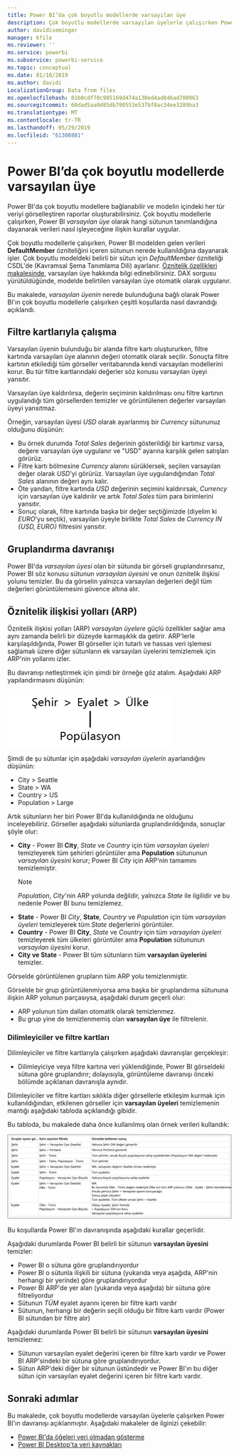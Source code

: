 ```yaml
---
title: Power BI’da çok boyutlu modellerde varsayılan üye
description: Çok boyutlu modellerde varsayılan üyelerle çalışırken Power BI'ın nasıl davrandığını öğrenin
author: davidiseminger
manager: kfile
ms.reviewer: ''
ms.service: powerbi
ms.subservice: powerbi-service
ms.topic: conceptual
ms.date: 01/10/2019
ms.author: davidi
LocalizationGroup: Data from files
ms.openlocfilehash: 01b0cdf70c985169d474a130ed4ad846ad708963
ms.sourcegitcommit: 60dad5aa0d85db790553e537bf8ac34ee3289ba3
ms.translationtype: MT
ms.contentlocale: tr-TR
ms.lasthandoff: 05/29/2019
ms.locfileid: "61308881"
---
```

# <a name="default-member-in-multidimensional-models-in-power-bi"></a>Power BI’da çok boyutlu modellerde varsayılan üye

Power BI'da çok boyutlu modellere bağlanabilir ve modelin içindeki her tür veriyi görselleştiren raporlar oluşturabilirsiniz. Çok boyutlu modellerle çalışırken, Power BI *varsayılan üye* olarak hangi sütunun tanımlandığına dayanarak verileri nasıl işleyeceğine ilişkin kurallar uygular. 

Çok boyutlu modellerle çalışırken, Power BI modelden gelen verileri **DefaultMember** özniteliğini içeren sütunun nerede kullanıldığına dayanarak işler. Çok boyutlu modeldeki belirli bir sütun için *DefaultMember* özniteliği CSDL'de (Kavramsal Şema Tanımlama Dili) ayarlanır. [Öznitelik özellikleri makalesinde](https://docs.microsoft.com/sql/analysis-services/multidimensional-models/attribute-properties-define-a-default-member?view=sql-server-2017), varsayılan üye hakkında bilgi edinebilirsiniz. DAX sorgusu yürütüldüğünde, modelde belirtilen varsayılan üye otomatik olarak uygulanır.

Bu makalede, *varsayılan üyenin* nerede bulunduğuna bağlı olarak Power BI'ın çok boyutlu modellerle çalışırken çeşitli koşullarda nasıl davrandığı açıklandı. 

## <a name="working-with-filter-cards"></a>Filtre kartlarıyla çalışma

Varsayılan üyenin bulunduğu bir alanda filtre kartı oluştururken, filtre kartında varsayılan üye alanının değeri otomatik olarak seçilir. Sonuçta filtre kartının etkilediği tüm görseller veritabanında kendi varsayılan modellerini korur. Bu tür filtre kartlarındaki değerler söz konusu varsayılan üyeyi yansıtır.

Varsayılan üye kaldırılırsa, değerin seçiminin kaldırılması onu filtre kartının uygulandığı tüm görsellerden temizler ve görüntülenen değerler varsayılan üyeyi yansıtmaz.

Örneğin, varsayılan üyesi *USD* olarak ayarlanmış bir *Currency* sütununuz olduğunu düşünün:

* Bu örnek durumda *Total Sales* değerinin gösterildiği bir kartımız varsa, değere varsayılan üye uygulanır ve "USD" ayarına karşılık gelen satışları görürüz.
* Filtre kartı bölmesine *Currency* alanını sürüklersek, seçilen varsayılan değer olarak *USD*'yi görürüz. Varsayılan üye uygulandığından *Total Sales* alanının değeri aynı kalır.
* Öte yandan, filtre kartında *USD* değerinin seçimini kaldırırsak, *Currency* için varsayılan üye kaldırılır ve artık *Total Sales* tüm para birimlerini yansıtır.
* Sonuç olarak, filtre kartında başka bir değer seçtiğimizde (diyelim ki *EURO*'yu seçtik), varsayılan üyeyle birlikte *Total Sales* de *Currency IN {USD, EURO}* filtresini yansıtır.

## <a name="grouping-behavior"></a>Gruplandırma davranışı

Power BI'da *varsayılan üyesi* olan bir sütunda bir görseli gruplandırırsanız, Power BI söz konusu sütunun *varsayılan üyesini* ve onun öznitelik ilişkisi yolunu temizler. Bu da görselin yalnızca varsayılan değerleri değil tüm değerleri görüntülemesini güvence altına alır.

## <a name="attribute-relationship-paths-arps"></a>Öznitelik ilişkisi yolları (ARP)

Öznitelik ilişkisi yolları (ARP) *varsayılan üyelere* güçlü özellikler sağlar ama aynı zamanda belirli bir düzeyde karmaşıklık da getirir. ARP'lerle karşılaşıldığında, Power BI görseller için tutarlı ve hassas veri işlemesi sağlamak üzere diğer sütunların ek varsayılan üyelerini temizlemek için ARP'nin yollarını izler.

Bu davranışı netleştirmek için şimdi bir örneğe göz atalım. Aşağıdaki ARP yapılandırmasını düşünün:

![Çok boyutlu bir modelde ARP'ler](media/desktop-default-member-multidimensional-models/default-members_01.png)

Şimdi de şu sütunlar için aşağıdaki *varsayılan üyelerin* ayarlandığını düşünün:

* City > Seattle
* State > WA
* Country > US
* Population > Large

Artık sütunların her biri Power BI'da kullanıldığında ne olduğunu inceleyebiliriz. Görseller aşağıdaki sütunlarda gruplandırıldığında, sonuçlar şöyle olur:

* **City** - Power BI **City**, *State* ve *Country* için tüm *varsayılan üyeleri* temizleyerek tüm şehirleri görüntüler ama **Population** sütununun *varsayılan üyesini* korur; Power BI *City* için ARP'nin tamamını temizlemiştir.
    > [!NOTE]
    > *Population*, *City*'nin ARP yolunda değildir, yalnızca *State* ile ilgilidir ve bu nedenle Power BI bunu temizlemez.
* **State** - Power BI *City*, **State**, *Country* ve *Population* için tüm *varsayılan üyeleri* temizleyerek tüm *State* değerlerini görüntüler.
* **Country** - Power BI **City**, *State* ve *Country* için tüm *varsayılan üyeleri* temizleyerek tüm ülkeleri görüntüler ama **Population** sütununun *varsayılan üyesini* korur.
* **City ve State** - Power BI tüm sütunların tüm **varsayılan üyelerini** temizler.

Görselde görüntülenen grupların tüm ARP yolu temizlenmiştir. 

Görselde bir grup görüntülenmiyorsa ama başka bir gruplandırma sütununa ilişkin ARP yolunun parçasıysa, aşağıdaki durum geçerli olur:

* ARP yolunun tüm dalları otomatik olarak temizlenmez.
* Bu grup yine de temizlenmemiş olan **varsayılan üye** ile filtrelenir.

### <a name="slicers-and-filter-cards"></a>Dilimleyiciler ve filtre kartları

Dilimleyiciler ve filtre kartlarıyla çalışırken aşağıdaki davranışlar gerçekleşir:

* Dilimleyiciye veya filtre kartına veri yüklendiğinde, Power BI görseldeki sütuna göre gruplandırır; dolayısıyla, görüntüleme davranışı önceki bölümde açıklanan davranışla aynıdır.

Dilimleyiciler ve filtre kartları sıklıkla diğer görsellerle etkileşim kurmak için kullanıldığından, etkilenen görseller için **varsayılan üyeleri** temizlemenin mantığı aşağıdaki tabloda açıklandığı gibidir. 

Bu tabloda, bu makalede daha önce kullanılmış olan örnek verileri kullandık:

![Dilimleyiciler ve filtre kartlarıyla Power BI varsayılan üye temizleme davranışı](media/desktop-default-member-multidimensional-models/default-members_02.png)

Bu koşullarda Power BI'ın davranışında aşağıdaki kurallar geçerlidir.

Aşağıdaki durumlarda Power BI belirli bir sütunun **varsayılan üyesini** temizler:

* Power BI o sütuna göre gruplandırıyordur
* Power BI o sütunla ilişkili bir sütuna (yukarıda veya aşağıda, ARP'nin herhangi bir yerinde) göre gruplandırıyordur
* Power BI ARP'de yer alan (yukarıda veya aşağıda) bir sütuna göre filtreliyordur
* Sütunun *TÜM* eyalet ayarını içeren bir filtre kartı vardır
* Sütunun, herhangi bir değerin seçili olduğu bir filtre kartı vardır (Power BI sütundan bir filtre alır)

Aşağıdaki durumlarda Power BI belirli bir sütunun **varsayılan üyesini** temizlemez:

* Sütunun varsayılan eyalet değerini içeren bir filtre kartı vardır ve Power BI ARP'sindeki bir sütuna göre gruplandırıyordur.
* Sütun ARP'deki diğer bir sütunun üstündedir ve Power BI'ın bu diğer sütun için varsayılan eyalet değerini içeren bir filtre kartı vardır.


## <a name="next-steps"></a>Sonraki adımlar

Bu makalede, çok boyutlu modellerde varsayılan üyelerle çalışırken Power BI'ın davranışı açıklanmıştır. Aşağıdaki makaleler de ilginizi çekebilir: 

* [Power BI'da öğeleri veri olmadan gösterme](desktop-show-items-no-data.md)
* [Power BI Desktop'ta veri kaynakları](desktop-data-sources.md)
